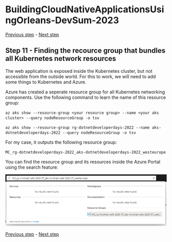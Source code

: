 # BuildingCloudNativeApplicationsUsingOrleans-DevSum-2023

[Previous step](../step-10/README.md) - [Next step](../step-12/README.md)

## Step 11 - Finding the recource group that bundles all Kubernetes network resources

The web application is exposed inside the Kubernetes cluster, but not accessible from the outside world. For this to work, we will need to add some things to Kubernetes and Azure.

Azure has created a seperate resource group for all Kubernetes networking components. Use the following command to learn the name of this resource group:

```
az aks show --resource-group <your resource group> --name <your aks cluster> --query nodeResourceGroup -o tsv
```

```
az aks show --resource-group rg-dotnetdeveloperdays-2022 --name aks-dotnetdeveloperdays-2022 --query nodeResourceGroup -o tsv
```

For my case, it outputs the following resource group:

```
MC_rg-dotnetdeveloperdays-2022_aks-dotnetdeveloperdays-2022_westeurope
```

You can find the resource group and its resources inside the Azure Portal using the search feature:

![dotnet new](sshot-68.png)

[Previous step](../step-10/README.md) - [Next step](../step-12/README.md)